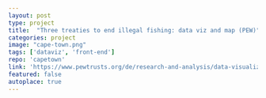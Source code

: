 ```yaml
---
layout: post
type: project
title:  "Three treaties to end illegal fishing: data viz and map (PEW)"
categories: project
image: "cape-town.png"
tags: ['dataviz', 'front-end']
repo: 'capetown'
link: 'https://www.pewtrusts.org/de/research-and-analysis/data-visualizations/2018/three-treaties-to-end-illegal-fishing'
featured: false
autoplace: true
---
```


